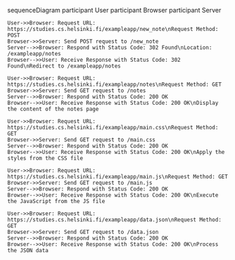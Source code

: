 sequenceDiagram
participant User
participant Browser
participant Server

    User->>Browser: Request URL: https://studies.cs.helsinki.fi/exampleapp/new_note\nRequest Method: POST
    Browser->>Server: Send POST request to /new_note
    Server-->>Browser: Respond with Status Code: 302 Found\nLocation: /exampleapp/notes
    Browser-->>User: Receive Response with Status Code: 302 Found\nRedirect to /exampleapp/notes

    User->>Browser: Request URL: https://studies.cs.helsinki.fi/exampleapp/notes\nRequest Method: GET
    Browser->>Server: Send GET request to /notes
    Server-->>Browser: Respond with Status Code: 200 OK
    Browser-->>User: Receive Response with Status Code: 200 OK\nDisplay the content of the notes page

    User->>Browser: Request URL: https://studies.cs.helsinki.fi/exampleapp/main.css\nRequest Method: GET
    Browser->>Server: Send GET request to /main.css
    Server-->>Browser: Respond with Status Code: 200 OK
    Browser-->>User: Receive Response with Status Code: 200 OK\nApply the styles from the CSS file

    User->>Browser: Request URL: https://studies.cs.helsinki.fi/exampleapp/main.js\nRequest Method: GET
    Browser->>Server: Send GET request to /main.js
    Server-->>Browser: Respond with Status Code: 200 OK
    Browser-->>User: Receive Response with Status Code: 200 OK\nExecute the JavaScript from the JS file

    User->>Browser: Request URL: https://studies.cs.helsinki.fi/exampleapp/data.json\nRequest Method: GET
    Browser->>Server: Send GET request to /data.json
    Server-->>Browser: Respond with Status Code: 200 OK
    Browser-->>User: Receive Response with Status Code: 200 OK\nProcess the JSON data
